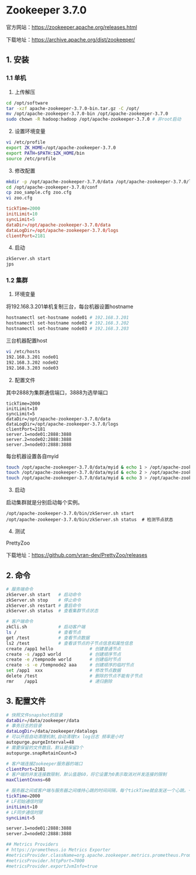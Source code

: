 # Zookeeper 3.7.0

官方网站：https://zookeeper.apache.org/releases.html

下载地址：https://archive.apache.org/dist/zookeeper/

## 1. 安装

### 1.1 单机

1. 上传解压

```bash
cd /opt/software
tar -xzf apache-zookeeper-3.7.0-bin.tar.gz -C /opt/
mv /opt/apache-zookeeper-3.7.0-bin /opt/apache-zookeeper-3.7.0
sudo chown -R hadoop:hadoop /opt/apache-zookeeper-3.7.0 # 非root启动
```

2. 设置环境变量

```bash
vi /etc/profile
export ZK_HOME=/opt/apache-zookeeper-3.7.0
export PATH=$PATH:$ZK_HOME/bin
source /etc/profile
```

3. 修改配置

```bash
mkdir -p /opt/apache-zookeeper-3.7.0/data /opt/apache-zookeeper-3.7.0/logs
cd /opt/apache-zookeeper-3.7.0/conf
cp zoo_sample.cfg zoo.cfg
vi zoo.cfg
```

```conf
tickTime=2000
initLimit=10
syncLimit=5
dataDir=/opt/apache-zookeeper-3.7.0/data
dataLogDir=/opt/apache-zookeeper-3.7.0/logs
clientPort=2181
```

4. 启动

```bash
zkServer.sh start
jps
```

### 1.2 集群

1. 环境变量

将192.168.3.201单机复制三台，每台机器设置hostname

```bash
hostnamectl set-hostname node01 # 192.168.3.201 
hostnamectl set-hostname node02 # 192.168.3.202
hostnamectl set-hostname node03 # 192.168.3.203 
```

三台机器配置host

```bash
vi /etc/hosts
192.168.3.201 node01
192.168.3.202 node02
192.168.3.203 node03
```

2. 配置文件

其中2888为集群通信端口，3888为选举端口

```
tickTime=2000
initLimit=10
syncLimit=5
dataDir=/opt/apache-zookeeper-3.7.0/data
dataLogDir=/opt/apache-zookeeper-3.7.0/logs
clientPort=2181
server.1=node01:2888:3888
server.2=node02:2888:3888
server.3=node03:2888:3888
```

每台机器设置各自myid
```bash 
touch /opt/apache-zookeeper-3.7.0/data/myid & echo 1 > /opt/apache-zookeeper-3.7.0/data/myid    # 192.168.3.201 
touch /opt/apache-zookeeper-3.7.0/data/myid & echo 2 > /opt/apache-zookeeper-3.7.0/data/myid    # 192.168.3.202 
touch /opt/apache-zookeeper-3.7.0/data/myid & echo 3 > /opt/apache-zookeeper-3.7.0/data/myid    # 192.168.3.203 
```

3. 启动

启动集群就是分别启动每个实例。

```shell
/opt/apache-zookeeper-3.7.0/bin/zkServer.sh start
/opt/apache-zookeeper-3.7.0/bin/zkServer.sh status  # 检测节点状态
```

4. 测试

PrettyZoo

下载地址：https://github.com/vran-dev/PrettyZoo/releases


## 2. 命令

```bash
# 服务端命令
zkServer.sh start   # 启动命令
zkServer.sh stop    # 停止命令
zkServer.sh restart # 重启命令
zkServer.sh status  # 查看集群节点状态

# 客户端命令
zkCli.sh            # 启动客户端
ls /                # 查看节点
get /test           # 查看节点数据
ls2 /test           # 查看该节点的子节点信息和属性信息
create /app1 hello              # 创建普通节点
create -s /app3 world           # 创建顺序节点
create -e /tempnode world       # 创建临时节点
create -s -e /tempnode2 aaa     # 创建顺序的临时节点
set /app1  xxx                  # 修改节点数据
delete /test                    # 删除的节点不能有子节点
rmr    /app1                    # 递归删除
```

## 3. 配置文件

```bash
# 快照文件snapshot的目录
dataDir=/data/zookeeper/data
# 事务日志的目录
dataLogDir=/data/zookeeper/datalogs
# 可以开启自动清理机制,自动清理tx log日志 频率是小时
autopurge.purgeInterval=48
# 需要保留的文件数目。默认是保留3个
autopurge.snapRetainCount=3 

# 客户端连接Zookeeper服务器的端口
clientPort=2181
# 客户端的并发连接数限制，默认值是60，将它设置为0表示取消对并发连接的限制
maxClientCnxns=60

# 服务器之间或客户端与服务器之间维持心跳的时间间隔，每个tickTime就会发送一个心跳。一个标准时间单元。所有时间都是以这个时间单元为基础，进行整数倍配置的。例如，session的最小超时时间是2*tickTime。
tickTime=2000
# LF初始通信时限
initLimit=10
# LF同步通信时限
syncLimit=5

server.1=node01:2888:3888
server.2=node02:2888:3888

## Metrics Providers
# https://prometheus.io Metrics Exporter
#metricsProvider.className=org.apache.zookeeper.metrics.prometheus.PrometheusMetricsProvider
#metricsProvider.httpPort=7000
#metricsProvider.exportJvmInfo=true

```
